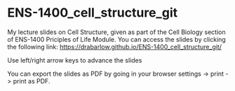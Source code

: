 # ENS-1400_cell_structure_git

My lecture slides on Cell Structure, given as part of the Cell Biology section of ENS-1400 Priciples of Life Module. You can access the slides by clicking the following link: https://drabarlow.github.io/ENS-1400_cell_structure_git/

Use left/right arrow keys to advance the slides

You can export the slides as PDF by going in your browser settings -> print -> print as PDF.
